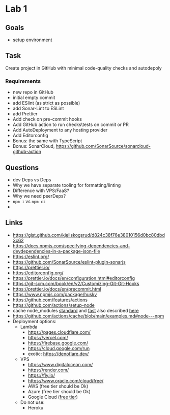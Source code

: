 # Lab 1

## Goals
- setup environment

## Task
Create project in GitHub with minimal code-quality checks and autodepoly
### Requirements
- new repo in GitHub
- initial empty commit
- add ESlint (as strict as possible)
- add Sonar-Lint to ESLint
- add Prettier
- Add check on pre-commit hooks
- Add GitHub action to run checks\tests on commit or PR
- Add AutoDeployment to any hosting provider
- Add Editorconfig
- Bonus: the same with TypeScript
- Bonus: SonarCloud, https://github.com/SonarSource/sonarcloud-github-action
## Questions
- dev Deps vs Deps
- Why we have separate tooling for formatting/linting
- Difference with VPS/FaaS?
- Why we need peerDeps?
- `npm i` vs `npm ci`
- 
## Links
- https://gist.github.com/kjellskogsrud/d824c38f76e38010156d0bc80dbd3c62
- https://docs.npmjs.com/specifying-dependencies-and-devdependencies-in-a-package-json-file
- https://eslint.org/
- https://github.com/SonarSource/eslint-plugin-sonarjs
- https://prettier.io/
- https://editorconfig.org/
- https://prettier.io/docs/en/configuration.html#editorconfig
- https://git-scm.com/book/en/v2/Customizing-Git-Git-Hooks
- https://prettier.io/docs/en/precommit.html
- https://www.npmjs.com/package/husky
- https://github.com/features/actions
- https://github.com/actions/setup-node
- cache node_modules [standard](https://github.com/actions/setup-node#caching-global-packages-data) and [fast](https://www.voorhoede.nl/en/blog/super-fast-npm-install-on-github-actions/) also described [here](https://docs.github.com/en/actions/using-workflows/caching-dependencies-to-speed-up-workflows)
- https://github.com/actions/cache/blob/main/examples.md#node---npm
- Deployment options:
  - Lambda
    - https://pages.cloudflare.com/
    - https://vercel.com/
    - https://firebase.google.com/
    - https://cloud.google.com/run
    - exotic: https://denoflare.dev/
  - VPS
    - https://www.digitalocean.com/
    - https://render.com/
    - https://fly.io/
    - https://www.oracle.com/cloud/free/
    - AWS (free tier should be Ok)
    - Azure (free tier should be Ok)
    - Google Cloud ([free tier](https://cloud.google.com/free-trial/))
  - Do not use:
    - Heroku
